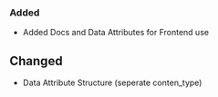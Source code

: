 ### Added

- Added Docs and Data Attributes for Frontend use

## Changed

- Data Attribute Structure (seperate conten_type)